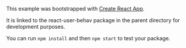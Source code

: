 This example was bootstrapped with [Create React App](https://github.com/facebook/create-react-app).

It is linked to the react-user-behav package in the parent directory for development purposes.

You can run `npm install` and then `npm start` to test your package.
